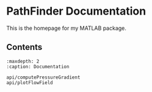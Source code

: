 # PathFinder Documentation

This is the homepage for my MATLAB package.

## Contents

```{toctree}
:maxdepth: 2
:caption: Documentation

api/computePressureGradient
api/plotFlowField
